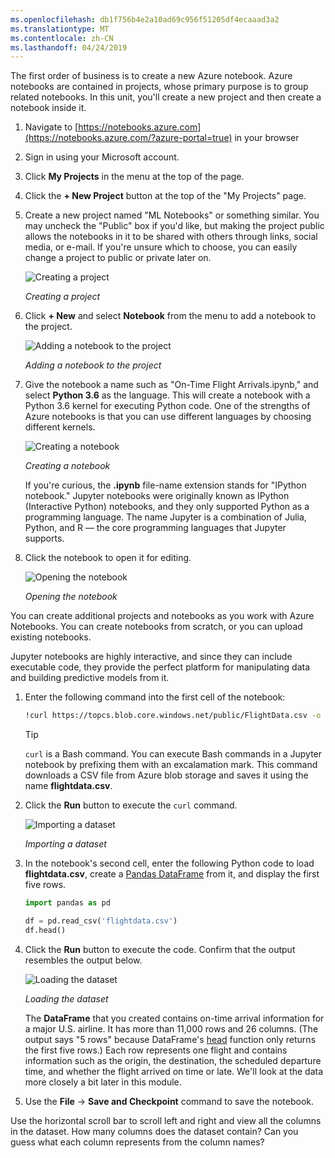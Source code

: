 ```yaml
---
ms.openlocfilehash: db1f756b4e2a10ad69c956f51205df4ecaaad3a2
ms.translationtype: MT
ms.contentlocale: zh-CN
ms.lasthandoff: 04/24/2019
---
```

The first order of business is to create a new Azure notebook. Azure notebooks are contained in projects, whose primary purpose is to group related notebooks. In this unit, you'll create a new project and then create a notebook inside it.

1. Navigate to [https://notebooks.azure.com](https://notebooks.azure.com/?azure-portal=true) in your browser 

1. Sign in using your Microsoft account. 

1. Click **My Projects** in the menu at the top of the page.

1. Click the **+ New Project** button at the top of the "My Projects" page.

1. Create a new project named "ML Notebooks" or something similar. You may uncheck the "Public" box if you'd like, but making the project public allows the notebooks in it to be shared with others through links, social media, or e-mail. If you're unsure which to choose, you can easily change a project to public or private later on.

    ![Creating a project](../media/1-add-project.png)

    _Creating a project_

1. Click **+ New** and select **Notebook** from the menu to add a notebook to the project.

    ![Adding a notebook to the project](../media/1-add-notebook-1.png)

    _Adding a notebook to the project_

1. Give the notebook a name such as "On-Time Flight Arrivals.ipynb," and select **Python 3.6** as the language. This will create a notebook with a Python 3.6 kernel for executing Python code. One of the strengths of Azure notebooks is that you can use different languages by choosing different kernels.

    ![Creating a notebook](../media/1-add-notebook-2.png)

    _Creating a notebook_

    If you're curious, the **.ipynb** file-name extension stands for "IPython notebook." Jupyter notebooks were originally known as IPython (Interactive Python) notebooks, and they only supported Python as a programming language. The name Jupyter is a combination of Julia, Python, and R — the core programming languages that Jupyter supports.

1. Click the notebook to open it for editing.

    ![Opening the notebook](../media/1-open-notebook.png)

    _Opening the notebook_

You can create additional projects and notebooks as you work with Azure Notebooks. You can create notebooks from scratch, or you can upload existing notebooks.

Jupyter notebooks are highly interactive, and since they can include executable code, they provide the perfect platform for manipulating data and building predictive models from it.

1. Enter the following command into the first cell of the notebook:

    ```bash
    !curl https://topcs.blob.core.windows.net/public/FlightData.csv -o flightdata.csv
    ```

    > [!TIP]
    > `curl` is a Bash command. You can execute Bash commands in a Jupyter notebook by prefixing them with an excalamation mark. This command downloads a CSV file from Azure blob storage and saves it using the name **flightdata.csv**.

1. Click the **Run** button to execute the `curl` command.

    ![Importing a dataset](../media/1-import-dataset.png)

    _Importing a dataset_

1. In the notebook's second cell, enter the following Python code to load **flightdata.csv**, create a [Pandas DataFrame](https://pandas.pydata.org/pandas-docs/stable/generated/pandas.DataFrame.html) from it, and display the first five rows.

    ```python
    import pandas as pd

    df = pd.read_csv('flightdata.csv')
    df.head()
    ```

1. Click the **Run** button to execute the code. Confirm that the output resembles the output below.

    ![Loading the dataset](../media/1-load-dataset.png)

    _Loading the dataset_

    The **DataFrame** that you created contains on-time arrival information for a major U.S. airline. It has more than 11,000 rows and 26 columns. (The output says "5 rows" because DataFrame's [head](https://pandas.pydata.org/pandas-docs/stable/generated/pandas.DataFrame.head.html) function only returns the first five rows.) Each row represents one flight and contains information such as the origin, the destination, the scheduled departure time, and whether the flight arrived on time or late. We'll look at the data more closely a bit later in this module.

1. Use the **File** -> **Save and Checkpoint** command to save the notebook.

Use the horizontal scroll bar to scroll left and right and view all the columns in the dataset. How many columns does the dataset contain? Can you guess what each column represents from the column names?